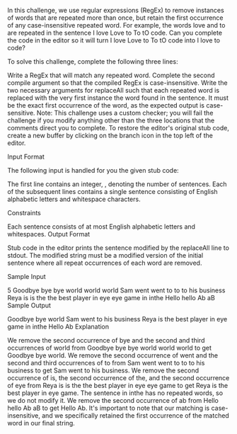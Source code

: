 In this challenge, we use regular expressions (RegEx) to remove instances of words that are repeated more than once, but retain the first occurrence of any case-insensitive repeated word. For example, the words love and to are repeated in the sentence I love Love to To tO code. Can you complete the code in the editor so it will turn I love Love to To tO code into I love to code?

To solve this challenge, complete the following three lines:

Write a RegEx that will match any repeated word.
Complete the second compile argument so that the compiled RegEx is case-insensitive.
Write the two necessary arguments for replaceAll such that each repeated word is replaced with the very first instance the word found in the sentence. It must be the exact first occurrence of the word, as the expected output is case-sensitive.
Note: This challenge uses a custom checker; you will fail the challenge if you modify anything other than the three locations that the comments direct you to complete. To restore the editor's original stub code, create a new buffer by clicking on the branch icon in the top left of the editor.

Input Format

The following input is handled for you the given stub code:

The first line contains an integer, , denoting the number of sentences.
Each of the  subsequent lines contains a single sentence consisting of English alphabetic letters and whitespace characters.

Constraints

Each sentence consists of at most  English alphabetic letters and whitespaces.
Output Format

Stub code in the editor prints the sentence modified by the replaceAll line to stdout. The modified string must be a modified version of the initial sentence where all repeat occurrences of each word are removed.

Sample Input

5
Goodbye bye bye world world world
Sam went went to to to his business
Reya is is the the best player in eye eye game
in inthe
Hello hello Ab aB
Sample Output

Goodbye bye world
Sam went to his business
Reya is the best player in eye game
in inthe
Hello Ab
Explanation

We remove the second occurrence of bye and the second and third occurrences of world from Goodbye bye bye world world world to get Goodbye bye world.
We remove the second occurrence of went and the second and third occurrences of to from Sam went went to to to his business to get Sam went to his business.
We remove the second occurrence of is, the second occurrence of the, and the second occurrence of eye from Reya is is the the best player in eye eye game to get Reya is the best player in eye game.
The sentence in inthe has no repeated words, so we do not modify it.
We remove the second occurrence of ab from Hello hello Ab aB to get Hello Ab. It's important to note that our matching is case-insensitive, and we specifically retained the first occurrence of the matched word in our final string.


